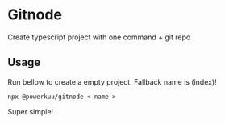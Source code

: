 # Gitnode

Create typescript project with one command + git repo


## Usage
Run bellow to create a empty project. Fallback name is (index)!
```
npx @powerkuu/gitnode <-name-> 
```
Super simple!
